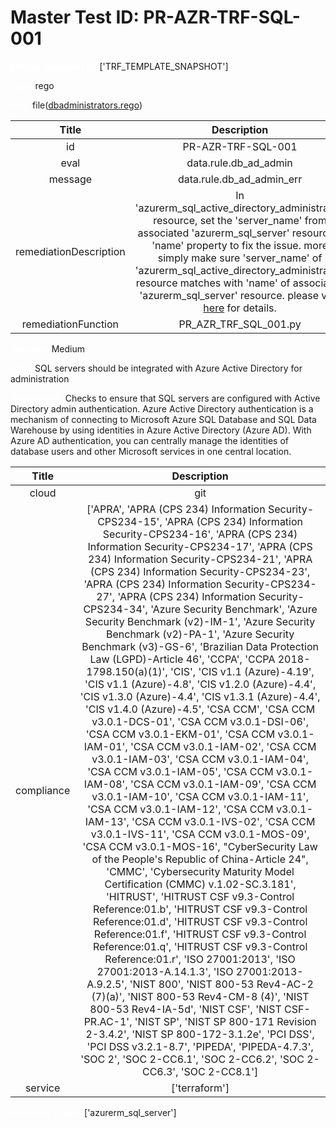 



# Master Test ID: PR-AZR-TRF-SQL-001


***<font color="white">Master Snapshot Id:</font>*** ['TRF_TEMPLATE_SNAPSHOT']

***<font color="white">type:</font>*** rego

***<font color="white">rule:</font>*** file([dbadministrators.rego])  
  
  
  
  

|Title|Description|
| :---: | :---: |
|id|PR-AZR-TRF-SQL-001|
|eval|data.rule.db_ad_admin|
|message|data.rule.db_ad_admin_err|
|remediationDescription|In 'azurerm_sql_active_directory_administrator' resource, set the 'server_name' from associated 'azurerm_sql_server' resource's 'name' property to fix the issue. more simply make sure 'server_name' of 'azurerm_sql_active_directory_administrator' resource matches with 'name' of associated 'azurerm_sql_server' resource. please visit <a href='https://registry.terraform.io/providers/hashicorp/azurerm/latest/docs/resources/sql_active_directory_administrator#server_name' target='_blank'>here</a> for details.|
|remediationFunction|PR_AZR_TRF_SQL_001.py|


***<font color="white">Severity:</font>*** Medium

***<font color="white">Title:</font>*** SQL servers should be integrated with Azure Active Directory for administration

***<font color="white">Description:</font>*** Checks to ensure that SQL servers are configured with Active Directory admin authentication. Azure Active Directory authentication is a mechanism of connecting to Microsoft Azure SQL Database and SQL Data Warehouse by using identities in Azure Active Directory (Azure AD). With Azure AD authentication, you can centrally manage the identities of database users and other Microsoft services in one central location.  
  
  

|Title|Description|
| :---: | :---: |
|cloud|git|
|compliance|['APRA', 'APRA (CPS 234) Information Security-CPS234-15', 'APRA (CPS 234) Information Security-CPS234-16', 'APRA (CPS 234) Information Security-CPS234-17', 'APRA (CPS 234) Information Security-CPS234-21', 'APRA (CPS 234) Information Security-CPS234-23', 'APRA (CPS 234) Information Security-CPS234-27', 'APRA (CPS 234) Information Security-CPS234-34', 'Azure Security Benchmark', 'Azure Security Benchmark (v2)-IM-1', 'Azure Security Benchmark (v2)-PA-1', 'Azure Security Benchmark (v3)-GS-6', 'Brazilian Data Protection Law (LGPD)-Article 46', 'CCPA', 'CCPA 2018-1798.150(a)(1)', 'CIS', 'CIS v1.1 (Azure)-4.19', 'CIS v1.1 (Azure)-4.8', 'CIS v1.2.0 (Azure)-4.4', 'CIS v1.3.0 (Azure)-4.4', 'CIS v1.3.1 (Azure)-4.4', 'CIS v1.4.0 (Azure)-4.5', 'CSA CCM', 'CSA CCM v3.0.1-DCS-01', 'CSA CCM v3.0.1-DSI-06', 'CSA CCM v3.0.1-EKM-01', 'CSA CCM v3.0.1-IAM-01', 'CSA CCM v3.0.1-IAM-02', 'CSA CCM v3.0.1-IAM-03', 'CSA CCM v3.0.1-IAM-04', 'CSA CCM v3.0.1-IAM-05', 'CSA CCM v3.0.1-IAM-08', 'CSA CCM v3.0.1-IAM-09', 'CSA CCM v3.0.1-IAM-10', 'CSA CCM v3.0.1-IAM-11', 'CSA CCM v3.0.1-IAM-12', 'CSA CCM v3.0.1-IAM-13', 'CSA CCM v3.0.1-IVS-02', 'CSA CCM v3.0.1-IVS-11', 'CSA CCM v3.0.1-MOS-09', 'CSA CCM v3.0.1-MOS-16', "CyberSecurity Law of the People's Republic of China-Article 24", 'CMMC', 'Cybersecurity Maturity Model Certification (CMMC) v.1.02-SC.3.181', 'HITRUST', 'HITRUST CSF v9.3-Control Reference:01.b', 'HITRUST CSF v9.3-Control Reference:01.d', 'HITRUST CSF v9.3-Control Reference:01.f', 'HITRUST CSF v9.3-Control Reference:01.q', 'HITRUST CSF v9.3-Control Reference:01.r', 'ISO 27001:2013', 'ISO 27001:2013-A.14.1.3', 'ISO 27001:2013-A.9.2.5', 'NIST 800', 'NIST 800-53 Rev4-AC-2 (7)(a)', 'NIST 800-53 Rev4-CM-8 (4)', 'NIST 800-53 Rev4-IA-5d', 'NIST CSF', 'NIST CSF-PR.AC-1', 'NIST SP', 'NIST SP 800-171 Revision 2-3.4.2', 'NIST SP 800-172-3.1.2e', 'PCI DSS', 'PCI DSS v3.2.1-8.7', 'PIPEDA', 'PIPEDA-4.7.3', 'SOC 2', 'SOC 2-CC6.1', 'SOC 2-CC6.2', 'SOC 2-CC6.3', 'SOC 2-CC8.1']|
|service|['terraform']|


***<font color="white">Resource Types:</font>*** ['azurerm_sql_server']


[dbadministrators.rego]: https://github.com/prancer-io/prancer-compliance-test/tree/master/azure/terraform/dbadministrators.rego
